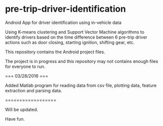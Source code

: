 # pre-trip-driver-identification
Android App for driver identification using in-vehicle data

Using K-means clustering and Support Vector Machine algorithms to identify drivers based on the time difference between 6 pre-trip driver actions such as door closing, starting ignition, shifting gear, etc.

This repository contains the Android project files.

The project is in progress and this repository may not contains enough files for everyone to run.

=== 03/28/2016 ===

Added Matlab program for reading data from csv file, plotting data, feature extraction and parsing data.

==================

Will be updated.

Have fun.
